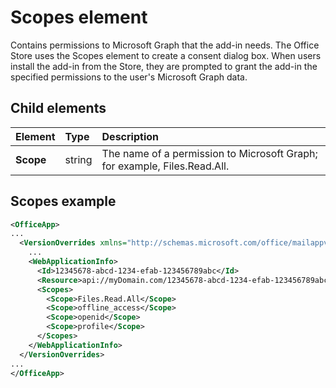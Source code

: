 # Scopes element

Contains permissions to Microsoft Graph that the add-in needs. The Office Store uses the Scopes element to create a consent dialog box. When users install the add-in from the Store, they are prompted to grant the add-in the specified permissions to the user's Microsoft Graph data.

## Child elements

|  Element |  Type  |  Description  |
|:-----|:-----|:-----|
|  **Scope**                |  string     |   The name of a permission to Microsoft Graph; for example, Files.Read.All. |



## Scopes example

```xml
<OfficeApp>
...
  <VersionOverrides xmlns="http://schemas.microsoft.com/office/mailappversionoverrides" xsi:type="VersionOverridesV1_0">
    ...
    <WebApplicationInfo>
      <Id>12345678-abcd-1234-efab-123456789abc</Id>
      <Resource>api://myDomain.com/12345678-abcd-1234-efab-123456789abc</Resource>
      <Scopes>
        <Scope>Files.Read.All</Scope>
        <Scope>offline_access</Scope>
        <Scope>openid</Scope>
        <Scope>profile</Scope>
      </Scopes>
    </WebApplicationInfo>
  </VersionOverrides>
...
</OfficeApp>
```
